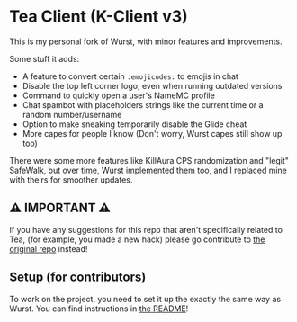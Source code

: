 # Tea Client (K-Client v3)

This is my personal fork of Wurst, with minor features and improvements.

Some stuff it adds:

- A feature to convert certain `:emojicodes:` to emojis in chat
- Disable the top left corner logo, even when running outdated versions
- Command to quickly open a user's NameMC profile
- Chat spambot with placeholders strings like the current time or a random number/username
- Option to make sneaking temporarily disable the Glide cheat
- More capes for people I know (Don't worry, Wurst capes still show up too)

There were some more features like KillAura CPS randomization and "legit" SafeWalk, but
over time, Wurst implemented them too, and I replaced mine with theirs for smoother updates.

## ⚠ IMPORTANT ⚠

If you have any suggestions for this repo that aren't specifically related to Tea, (for example, you made a new hack)
please go contribute to [the original repo](https://github.com/Wurst-Imperium/Wurst7) instead!

## Setup (for contributors)

To work on the project, you need to set it up the exactly the same way as Wurst.
You can find instructions in [the README](https://github.com/Wurst-Imperium/Wurst7)!
